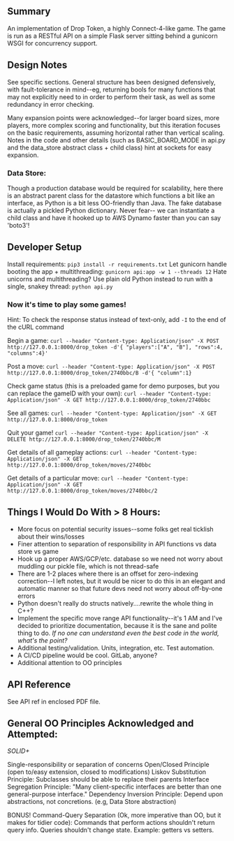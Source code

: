 ## Summary

An implementation of Drop Token, a highly Connect-4-like game. The game is run as a 
RESTful API on a simple Flask server sitting behind a gunicorn WSGI for concurrency support.  

## Design Notes

See specific sections.  General structure has been designed defensively, with fault-tolerance in mind--eg, returning bools for many 
functions that may not explicitly need to in order to perform their task, as well as some redundancy in error checking. 

Many expansion points were acknowledged--for larger board sizes, more players, more complex scoring and functionality, but 
this iteration focuses on the basic requirements, assuming horizontal rather than vertical scaling. Notes in the code and 
other details (such as BASIC_BOARD_MODE in api.py and the data_store abstract class + child class) hint at sockets for easy expansion. 

### Data Store:
Though a production database would be required for 
scalability, here there is an abstract parent class for the datastore which functions a bit like an interface, as 
Python is a bit less OO-friendly than Java.  The fake database is actually a pickled Python dictionary. Never fear--
we can instantiate a child class and have it hooked up to AWS Dynamo faster than you can say 'boto3'!

## Developer Setup

Install requirements:
`pip3 install -r requirements.txt`
Let gunicorn handle booting the app + multithreading:
`gunicorn api:app -w 1 --threads 12` 
Hate unicorns and multithreading?  Use plain old Python instead to run with a single, snakey thread:
`python api.py`

### Now it's time to play some games!

Hint: To check the response status instead of text-only, add `-I` to the end of the cURL command

Begin a game:
`curl --header "Content-type: Application/json" -X POST http://127.0.0.1:8000/drop_token -d'{ "players":["A", "B"], "rows":4, "columns":4}'`

Post a move:
`curl --header "Content-type: Application/json" -X POST http://127.0.0.1:8000/drop_token/2740bbc/B -d'{ "column":1}`

Check game status (this is a preloaded game for demo purposes, but you can replace the gameID with your own):
`curl --header "Content-type: Application/json" -X GET http://127.0.0.1:8000/drop_token/2740bbc`

See all games:
`curl --header "Content-type: Application/json" -X GET http://127.0.0.1:8000/drop_token`

Quit your game!
`curl --header "Content-type: Application/json" -X DELETE http://127.0.0.1:8000/drop_token/2740bbc/M`

Get details of all gameplay actions:
`curl --header "Content-type: Application/json" -X GET http://127.0.0.1:8000/drop_token/moves/2740bbc`

Get details of a particular move: 
`curl --header "Content-type: Application/json" -X GET http://127.0.0.1:8000/drop_token/moves/2740bbc/2`

## Things I Would Do With > 8 Hours:

* More focus on potential security issues--some folks get real ticklish about their wins/losses
* Finer attention to separation of responsibility in API functions vs data store vs game
* Hook up a proper AWS/GCP/etc. database so we need not worry about muddling our pickle file, which is not thread-safe
* There are 1-2 places where there is an offset for zero-indexing correction--I left notes, but it would be nicer to 
do this in an elegant and automatic manner so that future devs need not worry about off-by-one errors
* Python doesn't really do structs natively....rewrite the whole thing in C++?
* Implement the specific move range API functionality--it's 1 AM and I've decided to prioritize documentation, because it
is the sane and polite thing to do.  *If no one can understand even the best code in the world, what's the point?*
* Additional testing/validation.  Units, integration, etc. Test automation.
* A CI/CD pipeline would be cool.  GitLab, anyone?
* Additional attention to OO principles

## API Reference
See API ref in enclosed PDF file. 

## General OO Principles Acknowledged and Attempted:

_SOLID+_

Single-responsibility or separation of concerns
Open/Closed Principle (open to/easy extension, closed to modifications)
Liskov Substitution Principle: Subclasses should be able to replace their parents
Interface Segregation Principle: "Many client-specific interfaces are better than one general-purpose interface."
Dependency Inversion Principle: Depend upon abstractions, not concretions.  (e.g, Data Store abstraction)

BONUS! Command-Query Separation (Ok, more imperative than OO, but it makes for tidier code): Commands that perform actions 
shouldn't return query info.  Queries shouldn't change state.  Example: getters vs setters. 